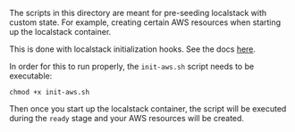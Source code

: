 The scripts in this directory are meant for pre-seeding localstack with custom state. For example, creating certain AWS resources when starting up the localstack container.

This is done with localstack initialization hooks. See the docs [here](https://docs.localstack.cloud/references/init-hooks/).

In order for this to run properly, the `init-aws.sh` script needs to be executable:
```
chmod +x init-aws.sh
```

Then once you start up the localstack container, the script will be executed during the `ready` stage and your AWS resources will be created.